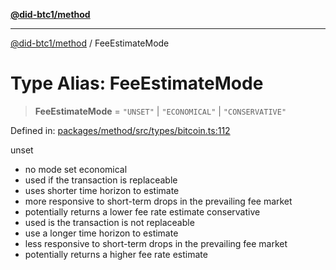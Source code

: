 [**@did-btc1/method**](../README.md)

***

[@did-btc1/method](../globals.md) / FeeEstimateMode

# Type Alias: FeeEstimateMode

> **FeeEstimateMode** = `"UNSET"` \| `"ECONOMICAL"` \| `"CONSERVATIVE"`

Defined in: [packages/method/src/types/bitcoin.ts:112](https://github.com/dcdpr/did-btc1-js/blob/4ab6f9915d95beed9bc633644c9db1539395f512/packages/method/src/types/bitcoin.ts#L112)

unset
   - no mode set
economical
   - used if the transaction is replaceable
   - uses shorter time horizon to estimate
   - more responsive to short-term drops in the prevailing fee market
   - potentially returns a lower fee rate estimate
conservative
   - used is the transaction is not replaceable
   - use a longer time horizon to estimate
   - less responsive to short-term drops in the prevailing fee market
   - potentially returns a higher fee rate estimate
